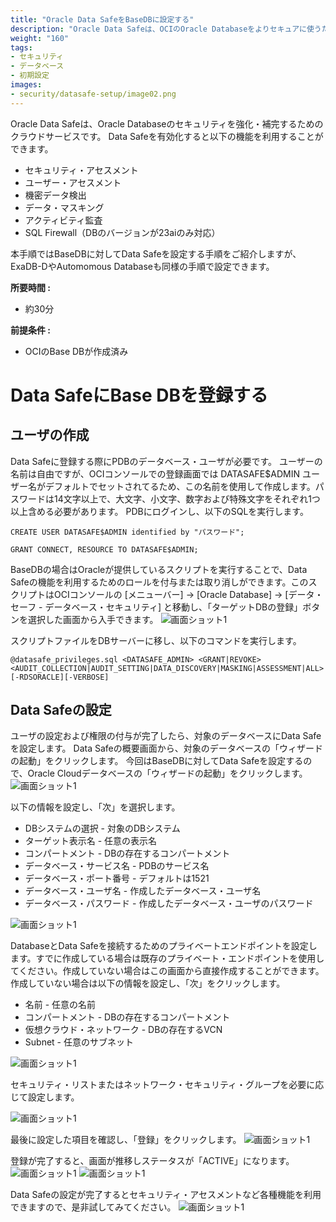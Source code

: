 ```yaml
---
title: "Oracle Data SafeをBaseDBに設定する"
description: "Oracle Data Safeは、OCIのOracle Databaseをよりセキュアに使うための付加的なサービスです。Data Safeは機密データの検出、データ・マスキング、アクティビティ監査、セキュリティ構成の評価、ユーザーのリスク評価、SQL Firewallなどの機能を提供します。"
weight: "160"
tags:
- セキュリティ
- データベース
- 初期設定
images:
- security/datasafe-setup/image02.png
---
```


Oracle Data Safeは、Oracle Databaseのセキュリティを強化・補完するためのクラウドサービスです。
Data Safeを有効化すると以下の機能を利用することができます。
 - セキュリティ・アセスメント
 - ユーザー・アセスメント 
 - 機密データ検出
 - データ・マスキング
 - アクティビティ監査
 - SQL Firewall（DBのバージョンが23aiのみ対応）

本手順ではBaseDBに対してData Safeを設定する手順をご紹介しますが、ExaDB-DやAutomomous Databaseも同様の手順で設定できます。

**所要時間 :** 
+ 約30分


**前提条件 :**
+ OCIのBase DBが作成済み


# Data SafeにBase DBを登録する
## ユーザの作成
Data Safeに登録する際にPDBのデータベース・ユーザが必要です。
ユーザーの名前は自由ですが、OCIコンソールでの登録画面では DATASAFE$ADMIN ユーザー名がデフォルトでセットされてるため、この名前を使用して作成します。パスワードは14文字以上で、大文字、小文字、数字および特殊文字をそれぞれ1つ以上含める必要があります。
PDBにログインし、以下のSQLを実行します。

```
CREATE USER DATASAFE$ADMIN identified by "パスワード";
```

```
GRANT CONNECT, RESOURCE TO DATASAFE$ADMIN;
```

BaseDBの場合はOracleが提供しているスクリプトを実行することで、Data Safeの機能を利用するためのロールを付与または取り消しができます。このスクリプトはOCIコンソールの [メニューバー] → [Oracle Database] → [データ・セーフ - データベース・セキュリティ] と移動し、「ターゲットDBの登録」ボタンを選択した画面から入手できます。
 ![画面ショット1](image01.png)

スクリプトファイルをDBサーバーに移し、以下のコマンドを実行します。

```
@datasafe_privileges.sql <DATASAFE_ADMIN> <GRANT|REVOKE> <AUDIT_COLLECTION|AUDIT_SETTING|DATA_DISCOVERY|MASKING|ASSESSMENT|ALL> [-RDSORACLE][-VERBOSE]
```

## Data Safeの設定
ユーザの設定および権限の付与が完了したら、対象のデータベースにData Safeを設定します。
Data Safeの概要画面から、対象のデータベースの「ウィザードの起動」をクリックします。
今回はBaseDBに対してData Safeを設定するので、Oracle Cloudデータベースの「ウィザードの起動」をクリックします。
 ![画面ショット1](image02.png)

以下の情報を設定し、「次」を選択します。
 - DBシステムの選択 - 対象のDBシステム
 - ターゲット表示名 - 任意の表示名
 - コンパートメント - DBの存在するコンパートメント
 - データベース・サービス名 - PDBのサービス名
 - データベース・ポート番号 - デフォルトは1521
 - データベース・ユーザ名 - 作成したデータベース・ユーザ名
 - データベース・パスワード - 作成したデータベース・ユーザのパスワード

 ![画面ショット1](image03.png)

DatabaseとData Safeを接続するためのプライベートエンドポイントを設定します。すでに作成している場合は既存のプライベート・エンドポイントを使用してください。作成していない場合はこの画面から直接作成することができます。
作成していない場合は以下の情報を設定し、「次」をクリックします。
 - 名前 - 任意の名前
 - コンパートメント - DBの存在するコンパートメント
 - 仮想クラウド・ネットワーク - DBの存在するVCN
 - Subnet - 任意のサブネット

![画面ショット1](image04.png)

セキュリティ・リストまたはネットワーク・セキュリティ・グループを必要に応じて設定します。

 ![画面ショット1](image06.png)

最後に設定した項目を確認し、「登録」をクリックします。
 ![画面ショット1](image07.png)

登録が完了すると、画面が推移しステータスが「ACTIVE」になります。
 ![画面ショット1](image08.png)
 ![画面ショット1](image09.png)

Data Safeの設定が完了するとセキュリティ・アセスメントなど各種機能を利用できますので、是非試してみてください。
 ![画面ショット1](image10.png)

